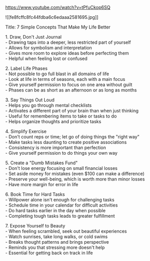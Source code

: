 https://www.youtube.com/watch?v=tPfuCkop6SQ

![[fe8fcffc8fc44fdba6c6edaaa2581695.jpg]]

Title: 7 Simple Concepts That Make My Life Better

1\. Draw, Don't Just Journal  
\- Drawing taps into a deeper, less restricted part of yourself  
\- Allows for symbolism and interpretation  
\- Gives more room to explore ideas before perfecting them  
\- Helpful when feeling lost or confused

2\. Label Life Phases  
\- Not possible to go full blast in all domains of life  
\- Look at life in terms of seasons, each with a main focus  
\- Give yourself permission to focus on one area without guilt  
\- Phases can be as short as an afternoon or as long as months

3\. Say Things Out Loud  
\- Helps you go through mental checklists  
\- Activates a different part of your brain than when just thinking  
\- Useful for remembering items to take or tasks to do  
\- Helps organize thoughts and prioritize tasks

4\. Simplify Exercise  
\- Don't count reps or time; let go of doing things the "right way"  
\- Make tasks less daunting to create positive associations  
\- Consistency is more important than perfection  
\- Give yourself permission to do things your own way

5\. Create a "Dumb Mistakes Fund"  
\- Don't lose energy focusing on small financial losses  
\- Set aside money for mistakes (even $100 can make a difference)  
\- Preserve your well-being, which is worth more than minor losses  
\- Have more margin for error in life

6\. Book Time for Hard Tasks  
\- Willpower alone isn't enough for challenging tasks  
\- Schedule time in your calendar for difficult activities  
\- Do hard tasks earlier in the day when possible  
\- Completing tough tasks leads to greater fulfillment

7\. Expose Yourself to Beauty  
\- When feeling scrambled, seek out beautiful experiences  
\- Watch sunrises, take long walks, or cold swims  
\- Breaks thought patterns and brings perspective  
\- Reminds you that stressing more doesn't help  
\- Essential for getting back on track in life

&nbsp;